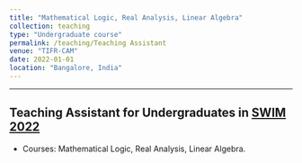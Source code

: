 ```yaml
---
title: "Mathematical Logic, Real Analysis, Linear Algebra"
collection: teaching
type: "Undergraduate course"
permalink: /teaching/Teaching Assistant
venue: "TIFR-CAM"
date: 2022-01-01
location: "Bangalore, India"
---
```

---
## Teaching Assistant for Undergraduates in [SWIM 2022](https://www.math.tifrbng.res.in/swim)
* Courses: Mathematical Logic, Real Analysis, Linear Algebra.








